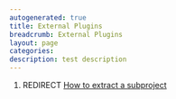 ```yaml
---
autogenerated: true
title: External Plugins
breadcrumb: External Plugins
layout: page
categories: 
description: test description
---
```


1.  REDIRECT [How to extract a subproject](How_to_extract_a_subproject )
